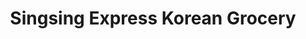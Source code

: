 ---
title: "Singsing Express Korean Grocery"
url: /tarlac-city/singsing-express-korean-grocery/
shop: Lebensmittel
---